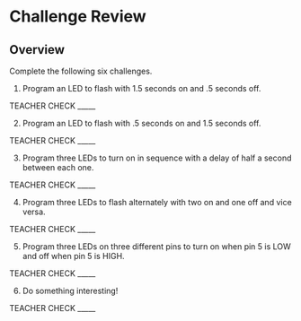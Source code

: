 # Challenge Review

## Overview

Complete the following six challenges.

1.  Program an LED to flash with 1.5 seconds on and .5 seconds off.

TEACHER CHECK \_\_\_\_\_

2.  Program an LED to flash with .5 seconds on and 1.5 seconds off.

TEACHER CHECK \_\_\_\_\_

3.  Program three LEDs to turn on in sequence with a delay of half a second between each one.

TEACHER CHECK \_\_\_\_\_

4.  Program three LEDs to flash alternately with two on and one off and vice versa.

TEACHER CHECK \_\_\_\_\_

5.  Program three LEDs on three different pins to turn on when pin 5 is LOW and off when pin 5 is HIGH.

TEACHER CHECK \_\_\_\_\_

6.  Do something interesting\!

TEACHER CHECK \_\_\_\_\_
